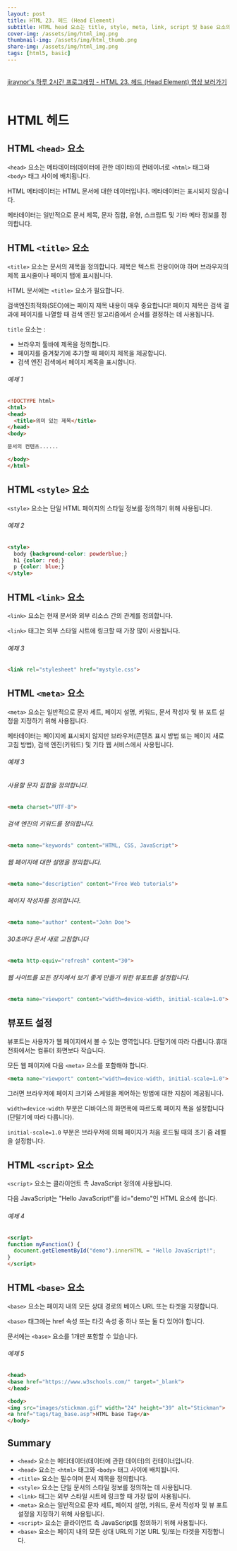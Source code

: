 ```yaml
---
layout: post
title: HTML 23. 헤드 (Head Element)
subtitle: HTML head 요소는 title, style, meta, link, script 및 base 요소의 컨테이너입니다.
cover-img: /assets/img/html_img.png
thumbnail-img: /assets/img/html_thumb.png
share-img: /assets/img/html_img.png
tags: [html5, basic]
---
```


<br>
<a href="https://youtu.be/9zb3G7xLugE" target="_blank">jiraynor's 하루 2시간 프로그래밍 - HTML 23. 헤드 (Head Element) 영상 보러가기</a>
<br>
<br>

# HTML 헤드

## HTML ```<head>``` 요소

```<head>``` 요소는 메타데이터(데이터에 관한 데이터)의 컨테이너로 ```<html>``` 태그와 ```<body>``` 태그 사이에 배치됩니다.

HTML 메타데이터는 HTML 문서에 대한 데이터입니다. 메타데이터는 표시되지 않습니다.

메타데이터는 일반적으로 문서 제목, 문자 집합, 유형, 스크립트 및 기타 메타 정보를 정의합니다.

## HTML ```<title>``` 요소

```<title>``` 요소는 문서의 제목을 정의합니다. 제목은 텍스트 전용이어야 하며 브라우저의 제목 표시줄이나 페이지 탭에 표시됩니다.

HTML 문서에는 ```<title>``` 요소가 필요합니다.

검색엔진최적화(SEO)에는 페이지 제목 내용이 매우 중요합니다! 페이지 제목은 검색 결과에 페이지를 나열할 때 검색 엔진 알고리즘에서 순서를 결정하는 데 사용됩니다.

```title``` 요소는 :

+ 브라우저 툴바에 제목을 정의합니다.
+ 페이지를 즐겨찾기에 추가할 때 페이지 제목을 제공합니다.
+ 검색 엔진 검색에서 페이지 제목을 표시합니다.

###### 예제 1

```html
<!DOCTYPE html>
<html>
<head>
  <title>의미 있는 제목</title>
</head>
<body>

문서의 컨텐츠......

</body>
</html>
```

## HTML ```<style>``` 요소

```<style>``` 요소는 단일 HTML 페이지의 스타일 정보를 정의하기 위해 사용됩니다.

###### 예제 2

```html
<style>
  body {background-color: powderblue;}
  h1 {color: red;}
  p {color: blue;}
</style>
```

## HTML ```<link>``` 요소

```<link>``` 요소는 현재 문서와 외부 리소스 간의 관계를 정의합니다.

```<link>``` 태그는 외부 스타일 시트에 링크할 때 가장 많이 사용됩니다.

###### 예제 3

```html
<link rel="stylesheet" href="mystyle.css">
```

## HTML ```<meta>``` 요소

```<meta>``` 요소는 일반적으로 문자 세트, 페이지 설명, 키워드, 문서 작성자 및 뷰 포트 설정을 지정하기 위해 사용됩니다.

메타데이터는 페이지에 표시되지 않지만 브라우저(콘텐츠 표시 방법 또는 페이지 새로고침 방법), 검색 엔진(키워드) 및 기타 웹 서비스에서 사용됩니다.

###### 예제 3

###### 사용할 문자 집합을 정의합니다.

```html
<meta charset="UTF-8">
```

###### 검색 엔진의 키워드를 정의합니다.

```html
<meta name="keywords" content="HTML, CSS, JavaScript">
```

###### 웹 페이지에 대한 설명을 정의합니다.

```html
<meta name="description" content="Free Web tutorials">
```

###### 페이지 작성자를 정의합니다.

```html
<meta name="author" content="John Doe">
```

###### 30초마다 문서 새로 고침합니다

```html
<meta http-equiv="refresh" content="30">
```

###### 웹 사이트를 모든 장치에서 보기 좋게 만들기 위한 뷰포트를 설정합니다.

```html
<meta name="viewport" content="width=device-width, initial-scale=1.0">
```

## 뷰포트 설정

뷰포트는 사용자가 웹 페이지에서 볼 수 있는 영역입니다. 단말기에 따라 다릅니다.휴대전화에서는 컴퓨터 화면보다 작습니다.

모든 웹 페이지에 다음 ```<meta>``` 요소를 포함해야 합니다.

```html
<meta name="viewport" content="width=device-width, initial-scale=1.0">
```

그러면 브라우저에 페이지 크기와 스케일을 제어하는 방법에 대한 지침이 제공됩니다.

```width=device-width``` 부분은 디바이스의 화면폭에 따르도록 페이지 폭을 설정합니다(단말기에 따라 다릅니다).

```initial-scale=1.0``` 부분은 브라우저에 의해 페이지가 처음 로드될 때의 초기 줌 레벨을 설정합니다.

## HTML ```<script>``` 요소

```<script>``` 요소는 클라이언트 측 JavaScript 정의에 사용됩니다.

다음 JavaScript는 "Hello JavaScript!"를 id="demo"인 HTML 요소에 씁니다.

###### 예제 4

```html
<script>
function myFunction() {
  document.getElementById("demo").innerHTML = "Hello JavaScript!";
}
</script>
```

## HTML ```<base>``` 요소

```<base>``` 요소는 페이지 내의 모든 상대 경로의 베이스 URL 또는 타겟을 지정합니다.

```<base>``` 태그에는 href 속성 또는 타깃 속성 중 하나 또는 둘 다 있어야 합니다.

문서에는 ```<base>``` 요소를 1개만 포함할 수 있습니다.

###### 예제 5

```html
<head>
<base href="https://www.w3schools.com/" target="_blank">
</head>

<body>
<img src="images/stickman.gif" width="24" height="39" alt="Stickman">
<a href="tags/tag_base.asp">HTML base Tag</a>
</body>
```

## Summary

+ ```<head>``` 요소는 메타데이터(데이터에 관한 데이터)의 컨테이너입니다.
+ ```<head>``` 요소는 ```<html>``` 태그와 ```<body>``` 태그 사이에 배치됩니다.
+ ```<title>``` 요소는 필수이며 문서 제목을 정의합니다.
+ ```<style>``` 요소는 단일 문서의 스타일 정보를 정의하는 데 사용됩니다.
+ ```<link>``` 태그는 외부 스타일 시트에 링크할 때 가장 많이 사용됩니다.
+ ```<meta>``` 요소는 일반적으로 문자 세트, 페이지 설명, 키워드, 문서 작성자 및 뷰 포트 설정을 지정하기 위해 사용됩니다.
+ ```<script>``` 요소는 클라이언트 측 JavaScript를 정의하기 위해 사용됩니다.
+ ```<base>``` 요소는 페이지 내의 모든 상대 URL의 기본 URL 및/또는 타겟을 지정합니다.
